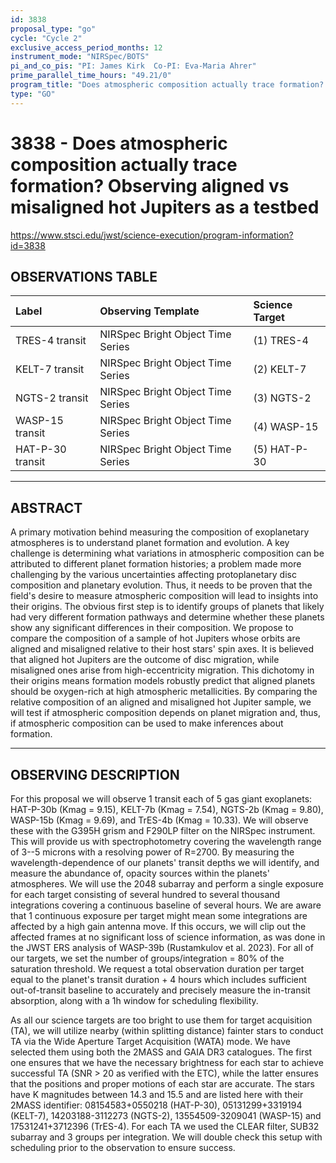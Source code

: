 ```yaml
---
id: 3838
proposal_type: "go"
cycle: "Cycle 2"
exclusive_access_period_months: 12
instrument_mode: "NIRSpec/BOTS"
pi_and_co_pis: "PI: James Kirk  Co-PI: Eva-Maria Ahrer"
prime_parallel_time_hours: "49.21/0"
program_title: "Does atmospheric composition actually trace formation? Observing aligned vs misaligned hot Jupiters as a testbed"
type: "GO"
---
```

# 3838 - Does atmospheric composition actually trace formation? Observing aligned vs misaligned hot Jupiters as a testbed
https://www.stsci.edu/jwst/science-execution/program-information?id=3838
## OBSERVATIONS TABLE
| Label             | Observing Template               | Science Target |
| :---------------- | :------------------------------- | :------------- |
| TRES-4 transit    | NIRSpec Bright Object Time Series | (1) TRES-4     |
| KELT-7 transit    | NIRSpec Bright Object Time Series | (2) KELT-7     |
| NGTS-2 transit    | NIRSpec Bright Object Time Series | (3) NGTS-2     |
| WASP-15 transit   | NIRSpec Bright Object Time Series | (4) WASP-15    |
| HAT-P-30 transit  | NIRSpec Bright Object Time Series | (5) HAT-P-30   |

---

## ABSTRACT

A primary motivation behind measuring the composition of exoplanetary atmospheres is to understand planet formation and evolution. A key challenge is determining what variations in atmospheric composition can be attributed to different planet formation histories; a problem made more challenging by the various uncertainties affecting protoplanetary disc composition and planetary evolution. Thus, it needs to be proven that the field's desire to measure atmospheric composition will lead to insights into their origins. The obvious first step is to identify groups of planets that likely had very different formation pathways and determine whether these planets show any significant differences in their composition. We propose to compare the composition of a sample of hot Jupiters whose orbits are aligned and misaligned relative to their host stars' spin axes. It is believed that aligned hot Jupiters are the outcome of disc migration, while misaligned ones arise from high-eccentricity migration. This dichotomy in their origins means formation models robustly predict that aligned planets should be oxygen-rich at high atmospheric metallicities. By comparing the relative composition of an aligned and misaligned hot Jupiter sample, we will test if atmospheric composition depends on planet migration and, thus, if atmospheric composition can be used to make inferences about formation.

---

## OBSERVING DESCRIPTION

For this proposal we will observe 1 transit each of 5 gas giant exoplanets: HAT-P-30b (Kmag = 9.15), KELT-7b (Kmag = 7.54), NGTS-2b (Kmag = 9.80), WASP-15b (Kmag = 9.69), and TrES-4b (Kmag = 10.33). We will observe these with the G395H grism and F290LP filter on the NIRSpec instrument. This will provide us with spectrophotometry covering the wavelength range of 3--5 microns with a resolving power of R=2700. By measuring the wavelength-dependence of our planets' transit depths we will identify, and measure the abundance of, opacity sources within the planets' atmospheres. We will use the 2048 subarray and perform a single exposure for each target consisting of several hundred to several thousand integrations covering a continuous baseline of several hours. We are aware that 1 continuous exposure per target might mean some integrations are affected by a high gain antenna move. If this occurs, we will clip out the affected frames at no significant loss of science information, as was done in the JWST ERS analysis of WASP-39b (Rustamkulov et al. 2023). For all of our targets, we set the number of groups/integration = 80% of the saturation threshold. We request a total observation duration per target equal to the planet's transit duration + 4 hours which includes sufficient out-of-transit baseline to accurately and precisely measure the in-transit absorption, along with a 1h window for scheduling flexibility.

As all our science targets are too bright to use them for target acquisition (TA), we will utilize nearby (within splitting distance) fainter stars to conduct TA via the Wide Aperture Target Acquisition (WATA) mode. We have selected them using both the 2MASS and GAIA DR3 catalogues. The first one ensures that we have the necessary brightness for each star to achieve successful TA (SNR > 20 as verified with the ETC), while the latter ensures that the positions and proper motions of each star are accurate. The stars have K magnitudes between 14.3 and 15.5 and are listed here with their 2MASS identifier: 08154583+0550218 (HAT-P-30), 05131299+3319194 (KELT-7), 14203188-3112273 (NGTS-2), 13554509-3209041 (WASP-15) and 17531241+3712396 (TrES-4). For each TA we used the CLEAR filter, SUB32 subarray and 3 groups per integration. We will double check this setup with scheduling prior to the observation to ensure success.